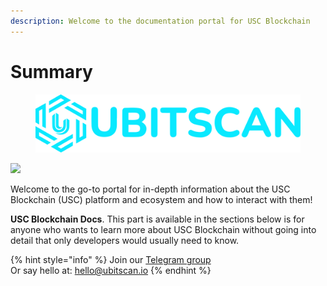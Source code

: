 ```yaml
---
description: Welcome to the documentation portal for USC Blockchain
---
```


# Summary

<figure><img src=".gitbook/assets/blockscout_logo-634c0f41190d2e1b971052451b4eb136.png" alt=""><figcaption></figcaption></figure>

![](.gitbook/assets/docs\_1500x500.png)

Welcome to the go-to portal for in-depth information about the USC Blockchain (USC) platform and ecosystem and how to interact with them!

**USC Blockchain Docs**. This part is available in the sections below is for anyone who wants to learn more about USC Blockchain without going into detail that only developers would usually need to know.

{% hint style="info" %}
Join our [Telegram group](https://t.me/poolscan\_official)\
Or say hello at: hello@ubitscan.io
{% endhint %}
